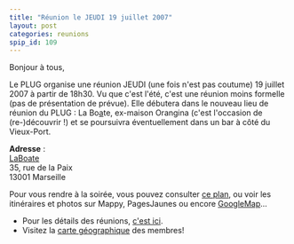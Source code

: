 ```yaml
---
title: "Réunion le JEUDI 19 juillet 2007"
layout: post
categories: reunions
spip_id: 109
---
```

Bonjour à tous,

Le PLUG organise une réunion JEUDI (une fois n'est pas coutume) 19 juillet 2007 à partir de 18h30. Vu que c'est l'été, c'est une réunion moins formelle (pas de présentation de prévue). Elle débutera dans le nouveau lieu de réunion du PLUG : La Bo[a]()te, ex-maison Orangina (c'est l'occasion de (re-)découvrir !) et se poursuivra éventuellement dans un bar à côté du Vieux-Port.

<quote>**Adresse** :  
[LaBoate](http://laboate.com/)  
35, rue de la Paix  
13001 Marseille</quote>

Pour vous rendre à la soirée, vous pouvez consulter [ce plan](http://laboate.com/images/plan-laboate.jpg), ou voir les itinéraires et photos sur Mappy, PagesJaunes ou encore [GoogleMap](http://maps.google.com/maps?q=35,%20rue%20de%20la%20Paix,%20Marseille,%2013001,%20France)...
- Pour les détails des réunions, [c'est ici](art2).
- Visitez la [carte géographique](http://plugfr.org/map/) des membres!
